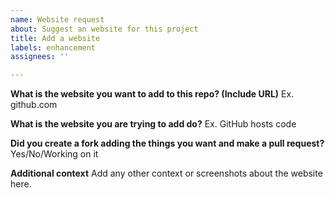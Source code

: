 ```yaml
---
name: Website request
about: Suggest an website for this project
title: Add a website
labels: enhancement
assignees: ''

---
```


**What is the website you want to add to this repo? (Include URL)**
Ex. github.com

**What is the website you are trying to add do?**
Ex. GitHub hosts code

**Did you create a fork adding the things you want and make a pull request?**
Yes/No/Working on it

**Additional context**
Add any other context or screenshots about the website here.
